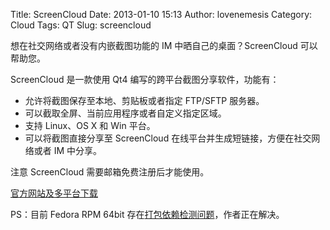 Title: ScreenCloud
Date: 2013-01-10 15:13
Author: lovenemesis
Category: Cloud
Tags: QT
Slug: screencloud

想在社交网络或者没有内嵌截图功能的 IM 中晒自己的桌面？ScreenCloud
可以帮助您。

ScreenCloud 是一款使用 Qt4 编写的跨平台截图分享软件，功能有：

-   允许将截图保存至本地、剪贴板或者指定 FTP/SFTP 服务器。
-   可以截取全屏、当前应用程序或者自定义指定区域。
-   支持 Linux、OS X 和 Win 平台。
-   可以将截图直接分享至 ScreenCloud
    在线平台并生成短链接，方便在社交网络或者 IM 中分享。

注意 ScreenCloud 需要邮箱免费注册后才能使用。

[官方网站及多平台下载](http://screencloud.net/)

PS：目前 Fedora RPM 64bit
存在[打包依赖检测问题](http://support.screencloud.net/responses/incorrect-prereq-in-the-rpm)，作者正在解决。
